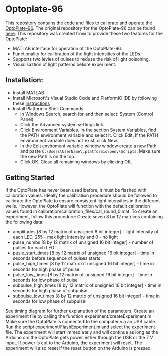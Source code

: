 # Optoplate-96
This repository contains the code and files to calibrate and operate the [OptoPlate-96](https://www.bugajlab.com/optoplate-96). The original repository for the OptoPlate-96 can be found [here](https://github.com/BugajLab/optoPlate-96/). 
This repository was created from to provide these two features for the OptoPlate:
- MATLAB interface for operation of the OptoPlate-96.
- Functionality for calibration of the light intensities of the LEDs.
- Supports two levles of pulses to reduse the risk of light poisoning.
- Visualisaztion of light patterns before experiment.
## Installation:

- Install MATLAB
- Install Microsoft's Visual Studio Code and PlatformIO IDE by following these [instructions](https://platformio.org/install/ide?install=vscode)
- Install Platformio Shell Commands
  - In Windows Search, search for and then select: System (Control Panel)
  - Click the Advanced system settings link.
  - Click Environment Variables. In the section System Variables, find the PATH environment variable and select it. Click Edit. If the PATH environment variable does not exist, click New.
  - In the Edit enviroment variable window window create a new Path and paste `C:\Users\UserName\.platformio\penv\Scripts`. Make sure the new Path is on the top. 
  - Click OK. Close all remaining windows by clicking OK.

## Getting Started
If the OptoPlate has never been used before, it must be flashed with calibration values. Ideally the calibration procedure should be followed to calibrate the OptoPlate to ensure consistent light intensities in the different wells. However, the OptoPlate will function with the default calibration values found in calibration/calibration_files/cal_round_0.mat. 
To create an experiment, follow this procedure:
Create seven 8 by 12 matrices containing the following data:
- amplitudes [8 by 12 matrix of unsigned 8 bit integer] - light intensity of each LED, 255 - max light intensity and 0 - no light
- pulse_numbs [8 by 12 matrix of unsigned 16 bit integer] - number of pulses for each LED
- pusle_start_times [8 by 12 matrix of unsigned 16 bit integer] - time in seconds before sequence of pulses starts
- pulse_high_times [8 by 12 matrix of unsigned 16 bit integer] - time in seconds for high phase of pulse
- pulse_low_times [8 by 12 matrix of unsigned 16 bit integer] - time in seconds for low phase of pulse
- subpulse_high_times [8 by 12 matrix of unsigned 16 bit integer] - time in seconds for high phase of subpulse
- subpulse_low_times [8 by 12 matrix of unsigned 16 bit integer] - time in seconds for low phase of subpulse

See timing diagram for further explanation of the parameters.
Create an experiment file by calling the function experiment/createExperiment.m
Make sure the OptoPlate is connected to the computer via an USB cable. Run the script experiment/FlashExperiment.m and select the experiment file.
The experiment will start immediately and will continue as long as the Arduino om the OptoPlate gets power either through the USB or the 7 V input. If power is cut to the Arduino, the experiment will reset. The experiment will also reset if the reset button on the Arduino is pressed.

